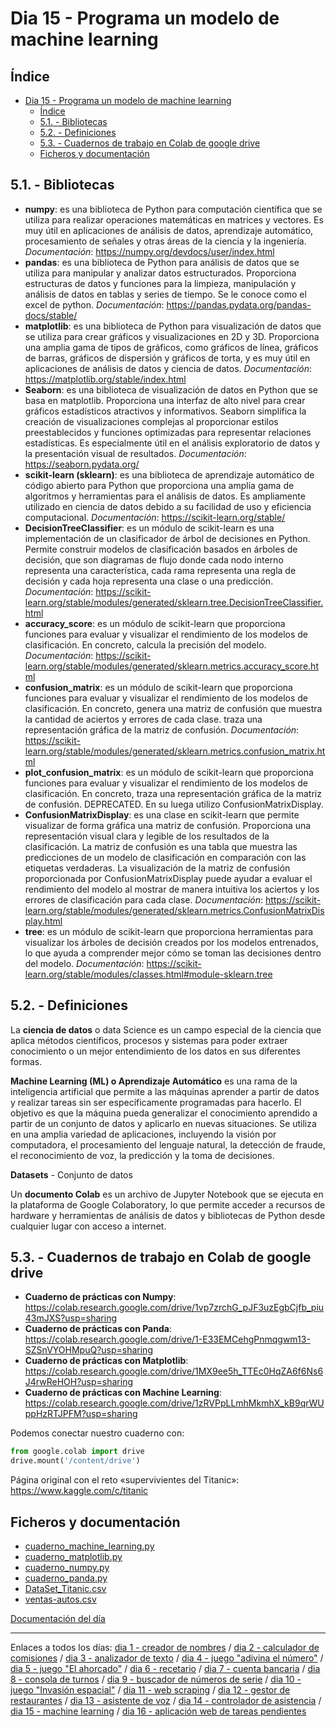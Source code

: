 # Dia 15 - Programa un modelo de machine learning

## Índice
- [Dia 15 - Programa un modelo de machine learning](#dia-15---programa-un-modelo-de-machine-learning)
  - [Índice](#índice)
  - [5.1. - Bibliotecas](#51---bibliotecas)
  - [5.2. - Definiciones](#52---definiciones)
  - [5.3. - Cuadernos de trabajo en Colab de google drive](#53---cuadernos-de-trabajo-en-colab-de-google-drive)
  - [Ficheros y documentación](#ficheros-y-documentación)


## 5.1. - Bibliotecas

- **numpy**: es una biblioteca de Python para computación científica que se utiliza para realizar operaciones matemáticas en matrices y vectores. Es muy útil en aplicaciones de análisis de datos, aprendizaje automático, procesamiento de señales y otras áreas de la ciencia y la ingeniería. *Documentación*: https://numpy.org/devdocs/user/index.html 
- **pandas**: es una biblioteca de Python para análisis de datos que se utiliza para manipular y analizar datos estructurados. Proporciona estructuras de datos y funciones para la limpieza, manipulación y análisis de datos en tablas y series de tiempo. Se le conoce como el excel de python. *Documentación*: https://pandas.pydata.org/pandas-docs/stable/ 
- **matplotlib**: es una biblioteca de Python para visualización de datos que se utiliza para crear gráficos y visualizaciones en 2D y 3D. Proporciona una amplia gama de tipos de gráficos, como gráficos de línea, gráficos de barras, gráficos de dispersión y gráficos de torta, y es muy útil en aplicaciones de análisis de datos y ciencia de datos. *Documentación*: https://matplotlib.org/stable/index.html 
- **Seaborn**: es una biblioteca de visualización de datos en Python que se basa en matplotlib. Proporciona una interfaz de alto nivel para crear gráficos estadísticos atractivos y informativos. Seaborn simplifica la creación de visualizaciones complejas al proporcionar estilos preestablecidos y funciones optimizadas para representar relaciones estadísticas. Es especialmente útil en el análisis exploratorio de datos y la presentación visual de resultados.  *Documentación*: https://seaborn.pydata.org/
- **scikit-learn (sklearn)**: es una biblioteca de aprendizaje automático de código abierto para Python que proporciona una amplia gama de algoritmos y herramientas para el análisis de datos. Es ampliamente utilizado en ciencia de datos debido a su facilidad de uso y eficiencia computacional. *Documentación*: https://scikit-learn.org/stable/
- **DecisionTreeClassifier**: es un módulo de scikit-learn es una implementación de un clasificador de árbol de decisiones en Python. Permite construir modelos de clasificación basados en árboles de decisión, que son diagramas de flujo donde cada nodo interno representa una característica, cada rama representa una regla de decisión y cada hoja representa una clase o una predicción. *Documentación*: https://scikit-learn.org/stable/modules/generated/sklearn.tree.DecisionTreeClassifier.html 
- **accuracy_score**: es un módulo de scikit-learn que proporciona funciones para evaluar y visualizar el rendimiento de los modelos de clasificación. En concreto, calcula la precisión del modelo. *Documentación*: https://scikit-learn.org/stable/modules/generated/sklearn.metrics.accuracy_score.html 
- **confusion_matrix**: es un módulo de scikit-learn que proporciona funciones para evaluar y visualizar el rendimiento de los modelos de clasificación. En concreto, genera una matriz de confusión que muestra la cantidad de aciertos y errores de cada clase. traza una representación gráfica de la matriz de confusión. *Documentación*: https://scikit-learn.org/stable/modules/generated/sklearn.metrics.confusion_matrix.html 
- **plot_confusion_matrix**: es un módulo de scikit-learn que proporciona funciones para evaluar y visualizar el rendimiento de los modelos de clasificación. En concreto, traza una representación gráfica de la matriz de confusión. DEPRECATED. En su luega utilizo ConfusionMatrixDisplay.
- **ConfusionMatrixDisplay**: es una clase en scikit-learn que permite visualizar de forma gráfica una matriz de confusión. Proporciona una representación visual clara y legible de los resultados de la clasificación. La matriz de confusión es una tabla que muestra las predicciones de un modelo de clasificación en comparación con las etiquetas verdaderas. La visualización de la matriz de confusión proporcionada por ConfusionMatrixDisplay puede ayudar a evaluar el rendimiento del modelo al mostrar de manera intuitiva los aciertos y los errores de clasificación para cada clase.  *Documentación*: https://scikit-learn.org/stable/modules/generated/sklearn.metrics.ConfusionMatrixDisplay.html 
- **tree**: es un módulo de scikit-learn que proporciona herramientas para visualizar los árboles de decisión creados por los modelos entrenados, lo que ayuda a comprender mejor cómo se toman las decisiones dentro del modelo. *Documentación*: https://scikit-learn.org/stable/modules/classes.html#module-sklearn.tree 

## 5.2. - Definiciones
La **ciencia de datos** o data Science es un campo especial de la ciencia que aplica métodos científicos, procesos y sistemas para poder extraer conocimiento o un mejor entendimiento de los datos en sus diferentes formas.

**Machine Learning (ML) o Aprendizaje Automático** es una rama de la inteligencia artificial que permite a las máquinas aprender a partir de datos y realizar tareas sin ser específicamente programadas para hacerlo. El objetivo es que la máquina pueda generalizar el conocimiento aprendido a partir de un conjunto de datos y aplicarlo en nuevas situaciones. Se utiliza en una amplia variedad de aplicaciones, incluyendo la visión por computadora, el procesamiento del lenguaje natural, la detección de fraude, el reconocimiento de voz, la predicción y la toma de decisiones.

**Datasets** -  Conjunto de datos

Un **documento Colab** es un archivo de Jupyter Notebook que se ejecuta en la plataforma de Google Colaboratory, lo que permite acceder a recursos de hardware y herramientas de análisis de datos y bibliotecas de Python desde cualquier lugar con acceso a internet.
## 5.3. - Cuadernos de trabajo en Colab de google drive

- **Cuaderno de prácticas con Numpy**: https://colab.research.google.com/drive/1vp7zrchG_pJF3uzEgbCjfb_piu43mJXS?usp=sharing
- **Cuaderno de prácticas con Panda**: https://colab.research.google.com/drive/1-E33EMCehgPnmqgwm13-SZSnVYOHMpuQ?usp=sharing
- **Cuaderno de prácticas con Matplotlib**: https://colab.research.google.com/drive/1MX9ee5h_TTEc0HqZA6f6Ns6J4rwReHOH?usp=sharing 
- **Cuaderno de prácticas con Machine Learning**: https://colab.research.google.com/drive/1zRVPpLLmhMkmhX_kB9qrWUppHzRTJPFM?usp=sharing 

Podemos conectar nuestro cuaderno con:
```python
from google.colab import drive
drive.mount('/content/drive')
```

Página original con el reto «supervivientes del Titanic»: https://www.kaggle.com/c/titanic

## Ficheros y documentación

- [cuaderno_machine_learning.py](cuaderno_machine_learning.py)
- [cuaderno_matplotlib.py](cuaderno_matplotlib.py)
- [cuaderno_numpy.py](cuaderno_numpy.py)
- [cuaderno_panda.py](cuaderno_panda.py)
- [DataSet_Titanic.csv](DataSet_Titanic.csv)
- [ventas-autos.csv](ventas-autos.csv)

[Documentación del día](../doc_curso/15_machine_learning/)

---

Enlaces a todos los días: [dia 1 - creador de nombres](../dia_01/README.md) / [dia 2 - calculador de comisiones](../dia_02/README.md) / [dia 3 - analizador de texto](../dia_03/README.md) / [dia 4 - juego "adivina el número"](../dia_04/README.md) / [dia 5 - juego "El ahorcado"](../dia_05/README.md) / [dia 6 - recetario](../dia_06/README.md) / [dia 7 - cuenta bancaria](../dia_07/README.md) / [dia 8 - consola de turnos](../dia_08/README.md) / [dia 9 - buscador de números de serie](../dia_09/README.md) / [dia 10 - juego "Invasión espacial"](../dia_10/README.md) / [dia 11 - web scraping](../dia_11/README.md) / [dia 12 - gestor de restaurantes](../dia_12/README.md) / [dia 13 - asistente de voz](../dia_13/README.md) / [dia 14 - controlador de asistencia](../dia_14/README.md) / [dia 15 - machine learning](../dia_15/README.md) / [dia 16 - aplicación web de tareas pendientes](../dia_16/README.md)
